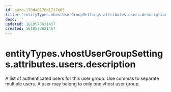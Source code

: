 ```yaml
---
id: auto-178da8178d1717e65
title: 'entityTypes.vhostUserGroupSettings.attributes.users.description'
desc: ''
updated: 1618573621457
created: 1618573621457
---
```

# entityTypes.vhostUserGroupSettings.attributes.users.description

A list of authenticated users for this user group. Use commas to separate multiple users. A user may belong to only one vhost user group.